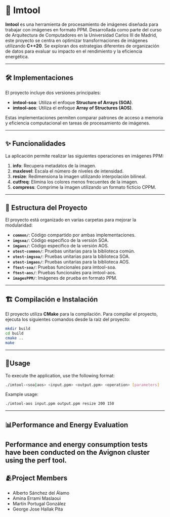 # 📸 Imtool

**Imtool** es una herramienta de procesamiento de imágenes diseñada para trabajar con imágenes en formato PPM. Desarrollada como parte del curso de Arquitectura de Computadores en la Universidad Carlos III de Madrid, este proyecto se centra en optimizar transformaciones de imágenes utilizando **C++20**. Se exploran dos estrategias diferentes de organización de datos para evaluar su impacto en el rendimiento y la eficiencia energética.

---

## 🛠️ Implementaciones

El proyecto incluye dos versiones principales:

- **imtool-soa**: Utiliza el enfoque **Structure of Arrays (SOA)**.
- **imtool-aos**: Utiliza el enfoque **Array of Structures (AOS)**.

Estas implementaciones permiten comparar patrones de acceso a memoria y eficiencia computacional en tareas de procesamiento de imágenes.

---

## ✨ Funcionalidades

La aplicación permite realizar las siguientes operaciones en imágenes PPM:

1. **info**: Recupera metadatos de la imagen.
2. **maxlevel**: Escala el número de niveles de intensidad.
3. **resize**: Redimensiona la imagen utilizando interpolación bilineal.
4. **cutfreq**: Elimina los colores menos frecuentes de la imagen.
5. **compress**: Comprime la imagen utilizando un formato ficticio CPPM.

---

## 📂 Estructura del Proyecto

El proyecto está organizado en varias carpetas para mejorar la modularidad:

- **`common/`**: Código compartido por ambas implementaciones.
- **`imgsoa/`**: Código específico de la versión SOA.
- **`imgaos/`**: Código específico de la versión AOS.
- **`utest-common/`**: Pruebas unitarias para la biblioteca común.
- **`utest-imgsoa/`**: Pruebas unitarias para la biblioteca SOA.
- **`utest-imgaos/`**: Pruebas unitarias para la biblioteca AOS.
- **`ftest-soa/`**: Pruebas funcionales para imtool-soa.
- **`ftest-aos/`**: Pruebas funcionales para imtool-aos.
- **`imagesPPM/`**: Imágenes de prueba en formato PPM.

---

## 🏗️ Compilación e Instalación

El proyecto utiliza **CMake** para la compilación. Para compilar el proyecto, ejecuta los siguientes comandos desde la raíz del proyecto:

```bash
mkdir build
cd build
cmake ..
make
```

---

## 🚀Usage

To execute the application, use the following format:
```bash
./imtool-<soa|aos> <input.ppm> <output.ppm> <operation> [parameters]
```
Example usage:
```bash
./imtool-aos input.ppm output.ppm resize 200 150
````
---
## 📊Performance and Energy Evaluation

Performance and energy consumption tests have been conducted on the Avignon cluster using the perf tool.
---
## 🫂Project Members

- Alberto Sánchez del Álamo
- Amina Errami Maslaoui
- Martín Portugal González
- George Jose Hallak Pita


